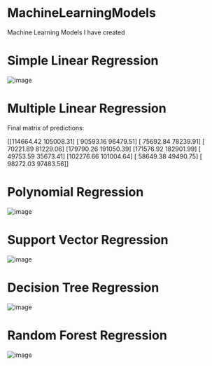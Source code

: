 # MachineLearningModels
Machine Learning Models I have created

# Simple Linear Regression
![image](https://user-images.githubusercontent.com/19524084/179326016-550de7a2-6ee7-4aca-8c82-91c61c7d9d0c.png)

# Multiple Linear Regression
Final matrix of predictions: 

[[114664.42 105008.31]
 [ 90593.16  96479.51]
 [ 75692.84  78239.91]
 [ 70221.89  81229.06]
 [179790.26 191050.39]
 [171576.92 182901.99]
 [ 49753.59  35673.41]
 [102276.66 101004.64]
 [ 58649.38  49490.75]
 [ 98272.03  97483.56]]

# Polynomial Regression
![image](https://user-images.githubusercontent.com/19524084/179326135-f0ae54b7-42d4-4d13-8b36-e5480eaeba47.png)

# Support Vector Regression
![image](https://user-images.githubusercontent.com/19524084/179830800-1aa4747b-939c-4355-8ef4-d1bb895af564.png)

# Decision Tree Regression
![image](https://user-images.githubusercontent.com/19524084/179830906-1b1c1272-3344-4d9a-a0e2-b5e32ab9c6d5.png)

# Random Forest Regression
![image](https://user-images.githubusercontent.com/19524084/179851718-1bebe365-ff08-4220-86a2-fc346a77e5d0.png)


